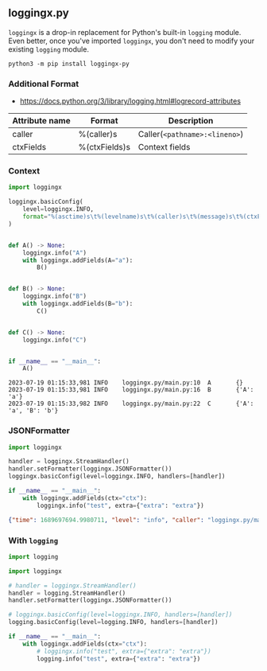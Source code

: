 ## loggingx.py

`loggingx` is a drop-in replacement for Python's built-in `logging` module. Even better, once you've imported `loggingx`, you don't need to modify your existing `logging` module.

```shell
python3 -m pip install loggingx-py
```

### Additional Format

- https://docs.python.org/3/library/logging.html#logrecord-attributes

| Attribute name | Format | Description |
| --- | --- | --- |
| caller | %(caller)s | Caller(`<pathname>:<lineno>`) |
| ctxFields | %(ctxFields)s | Context fields |


### Context

```python
import loggingx

loggingx.basicConfig(
    level=loggingx.INFO,
    format="%(asctime)s\t%(levelname)s\t%(caller)s\t%(message)s\t%(ctxFields)s",
)


def A() -> None:
    loggingx.info("A")
    with loggingx.addFields(A="a"):
        B()


def B() -> None:
    loggingx.info("B")
    with loggingx.addFields(B="b"):
        C()


def C() -> None:
    loggingx.info("C")


if __name__ == "__main__":
    A()
```

```shell
2023-07-19 01:15:33,981 INFO    loggingx.py/main.py:10  A       {}
2023-07-19 01:15:33,981 INFO    loggingx.py/main.py:16  B       {'A': 'a'}
2023-07-19 01:15:33,982 INFO    loggingx.py/main.py:22  C       {'A': 'a', 'B': 'b'}
```

### JSONFormatter

```python
import loggingx

handler = loggingx.StreamHandler()
handler.setFormatter(loggingx.JSONFormatter())
loggingx.basicConfig(level=loggingx.INFO, handlers=[handler])

if __name__ == "__main__":
    with loggingx.addFields(ctx="ctx"):
        loggingx.info("test", extra={"extra": "extra"})
```

```json
{"time": 1689697694.9980711, "level": "info", "caller": "loggingx.py/main.py:9", "msg": "test", "ctx": "ctx", "extra": "extra"}
```

### With `logging`

```python
import logging

import loggingx

# handler = loggingx.StreamHandler()
handler = logging.StreamHandler()
handler.setFormatter(loggingx.JSONFormatter())

# loggingx.basicConfig(level=loggingx.INFO, handlers=[handler])
logging.basicConfig(level=logging.INFO, handlers=[handler])

if __name__ == "__main__":
    with loggingx.addFields(ctx="ctx"):
        # loggingx.info("test", extra={"extra": "extra"})
        logging.info("test", extra={"extra": "extra"})
```